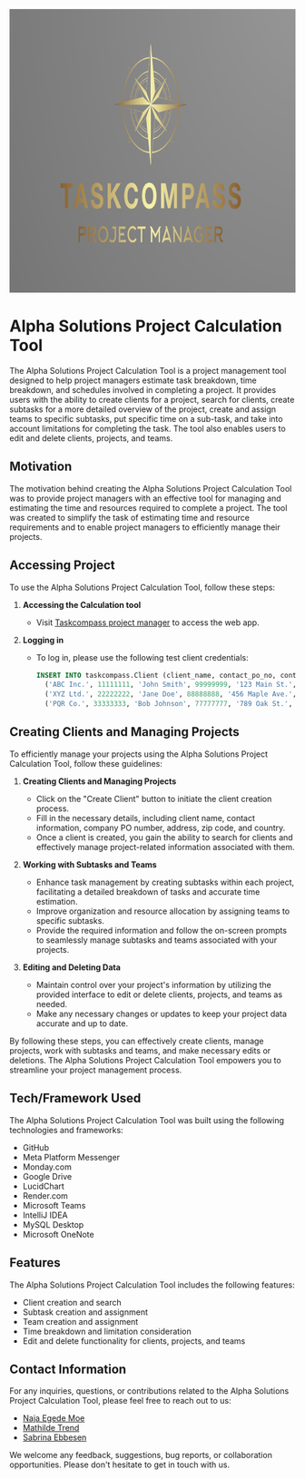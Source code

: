 <p align="center">
  <img src="TaskCompassLogo.png" alt="Your Picture" width="800" height="500">
</p>

# Alpha Solutions Project Calculation Tool

The Alpha Solutions Project Calculation Tool is a project management tool designed to help project managers estimate task breakdown, time breakdown, and schedules involved in completing a project. It provides users with the ability to create clients for a project, search for clients, create subtasks for a more detailed overview of the project, create and assign teams to specific subtasks, put specific time on a sub-task, and take into account limitations for completing the task. The tool also enables users to edit and delete clients, projects, and teams.

## Motivation

The motivation behind creating the Alpha Solutions Project Calculation Tool was to provide project managers with an effective tool for managing and estimating the time and resources required to complete a project. The tool was created to simplify the task of estimating time and resource requirements and to enable project managers to efficiently manage their projects.

## Accessing Project

To use the Alpha Solutions Project Calculation Tool, follow these steps:

1. **Accessing the Calculation tool**
   - Visit [Taskcompass project manager](https://task-compass.onrender.com) to access the web app.

2. **Logging in**
   - To log in, please use the following test client credentials:

      ```sql
      INSERT INTO taskcompass.Client (client_name, contact_po_no, contact_person, company_po_no, address, zip_code, country) VALUES
        ('ABC Inc.', 11111111, 'John Smith', 99999999, '123 Main St.', 3400, 'DK'),
        ('XYZ Ltd.', 22222222, 'Jane Doe', 88888888, '456 Maple Ave.', 2950, 'DK'),
        ('PQR Co.', 33333333, 'Bob Johnson', 77777777, '789 Oak St.', 3450, 'DK');
      ```

## Creating Clients and Managing Projects

To efficiently manage your projects using the Alpha Solutions Project Calculation Tool, follow these guidelines:

1. **Creating Clients and Managing Projects**
   - Click on the "Create Client" button to initiate the client creation process.
   - Fill in the necessary details, including client name, contact information, company PO number, address, zip code, and country.
   - Once a client is created, you gain the ability to search for clients and effectively manage project-related information associated with them.

2. **Working with Subtasks and Teams**
   - Enhance task management by creating subtasks within each project, facilitating a detailed breakdown of tasks and accurate time estimation.
   - Improve organization and resource allocation by assigning teams to specific subtasks.
   - Provide the required information and follow the on-screen prompts to seamlessly manage subtasks and teams associated with your projects.

3. **Editing and Deleting Data**
   - Maintain control over your project's information by utilizing the provided interface to edit or delete clients, projects, and teams as needed.
   - Make any necessary changes or updates to keep your project data accurate and up to date.

By following these steps, you can effectively create clients, manage projects, work with subtasks and teams, and make necessary edits or deletions. The Alpha Solutions Project Calculation Tool empowers you to streamline your project management process.

## Tech/Framework Used

The Alpha Solutions Project Calculation Tool was built using the following technologies and frameworks:

- GitHub
- Meta Platform Messenger
- Monday.com
- Google Drive
- LucidChart
- Render.com
- Microsoft Teams
- IntelliJ IDEA
- MySQL Desktop
- Microsoft OneNote

## Features

The Alpha Solutions Project Calculation Tool includes the following features:

- Client creation and search
- Subtask creation and assignment
- Team creation and assignment
- Time breakdown and limitation consideration
- Edit and delete functionality for clients, projects, and teams

## Contact Information

For any inquiries, questions, or contributions related to the Alpha Solutions Project Calculation Tool, please feel free to reach out to us:

- [Naja Egede Moe](https://github.com/najamoe)
- [Mathilde Trend](https://github.com/MathildeTrendy)
- [Sabrina Ebbesen](https://github.com/sabr5840)

We welcome any feedback, suggestions, bug reports, or collaboration opportunities. Please don't hesitate to get in touch with us.
